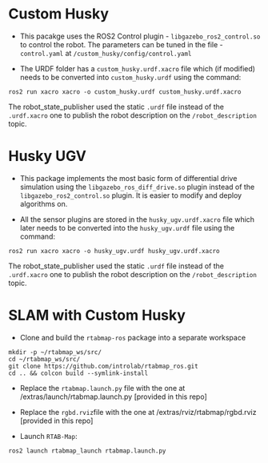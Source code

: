# Custom Husky

+ This pacakge uses the ROS2 Control plugin - `libgazebo_ros2_control.so` to control the robot. The parameters can be tuned in the file - `control.yaml` at `/custom_husky/config/control.yaml`

+ The URDF folder has a `custom_husky.urdf.xacro` file which (if modified) needs to be converted into `custom_husky.urdf` using the command:
```
ros2 run xacro xacro -o custom_husky.urdf custom_husky.urdf.xacro
```
The robot_state_publisher used the static `.urdf` file instead of the `.urdf.xacro` one to publish the robot description on the `/robot_description` topic.

# Husky UGV

+ This package implements the most basic form of differential drive simulation using the `libgazebo_ros_diff_drive.so` plugin instead of the `libgazebo_ros2_control.so` plugin. It is easier to modify and deploy algorithms on. 

+ All the sensor plugins are stored in the `husky_ugv.urdf.xacro` file which later needs to be converted into the `husky_ugv.urdf` file using the command:
```
ros2 run xacro xacro -o husky_ugv.urdf husky_ugv.urdf.xacro
```
The robot_state_publisher used the static `.urdf` file instead of the `.urdf.xacro` one to publish the robot description on the `/robot_description` topic.

# SLAM with Custom Husky

+ Clone and build the `rtabmap-ros` package into a separate workspace
```
mkdir -p ~/rtabmap_ws/src/
cd ~/rtabmap_ws/src/
git clone https://github.com/introlab/rtabmap_ros.git
cd .. && colcon build --symlink-install
```

+ Replace the `rtabmap.launch.py` file with the one at /extras/launch/rtabmap.launch.py [provided in this repo]
+ Replace the `rgbd.rviz`file with the one at /extras/rviz/rtabmap/rgbd.rviz [provided in this repo]

+ Launch `RTAB-Map`:
```
ros2 launch rtabmap_launch rtabmap.launch.py
```


